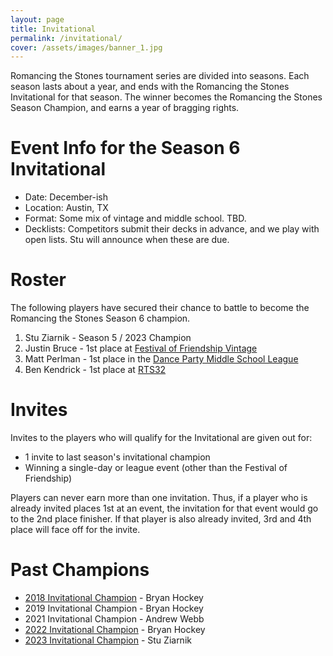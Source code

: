 ```yaml
---
layout: page
title: Invitational
permalink: /invitational/
cover: /assets/images/banner_1.jpg
---
```


Romancing the Stones tournament series are divided into seasons. Each season lasts about
a year, and ends with the Romancing the Stones Invitational for that season. The winner
becomes the Romancing the Stones Season Champion, and earns a year of bragging rights.

# Event Info for the Season 6 Invitational

* Date: December-ish
* Location: Austin, TX
* Format: Some mix of vintage and middle school. TBD.
* Decklists: Competitors submit their decks in advance, and we play with open lists.
  Stu will announce when these are due.

# Roster

The following players have secured their chance to battle to become the Romancing the
Stones Season 6 champion.

1. Stu Ziarnik - Season 5 / 2023 Champion
2. Justin Bruce - 1st place at [Festival of Friendship Vintage](/results/2024-01-13)
3. Matt Perlman - 1st place in the [Dance Party Middle School League](/results/2024-02-29)
4. Ben Kendrick - 1st place at [RTS32](/results/2024-03-23)

# Invites

Invites to the players who will qualify for the Invitational are given out for:

* 1 invite to last season's invitational champion
* Winning a single-day or league event (other than the Festival of Friendship)

Players can never earn more than one invitation. Thus, if a player who is already
invited places 1st at an event, the invitation for that event would go to the 2nd place
finisher. If that player is also already invited, 3rd and 4th place will face off for
the invite.

# Past Champions

* [2018 Invitational Champion](/article/bryan_hockey_s1inv_report) - Bryan Hockey
* 2019 Invitational Champion - Bryan Hockey
* 2021 Invitational Champion - Andrew Webb
* [2022 Invitational Champion](/results/2022-12-03) - Bryan Hockey
* [2023 Invitational Champion](/results/2023-12-02) - Stu Ziarnik
